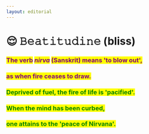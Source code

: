 ```yaml
---
layout: editorial
---
```


# 😌 𝙱𝚎𝚊𝚝𝚒𝚝𝚞𝚍𝚒𝚗𝚎 (bliss)

### <mark style="color:purple;">The verb</mark> <mark style="color:purple;"></mark>_<mark style="color:purple;">nirva</mark>_ <mark style="color:purple;"></mark><mark style="color:purple;">(Sanskrit) means 'to blow out',</mark>&#x20;

### <mark style="color:purple;">as when fire ceases to draw.</mark>

<mark style="color:purple;"></mark>

### <mark style="color:green;">Deprived of fuel, the fire of life is 'pacified'.</mark>

### <mark style="color:green;">When the mind has been curbed,</mark>&#x20;

### <mark style="color:green;">one attains to the 'peace of Nirvana'.</mark>
